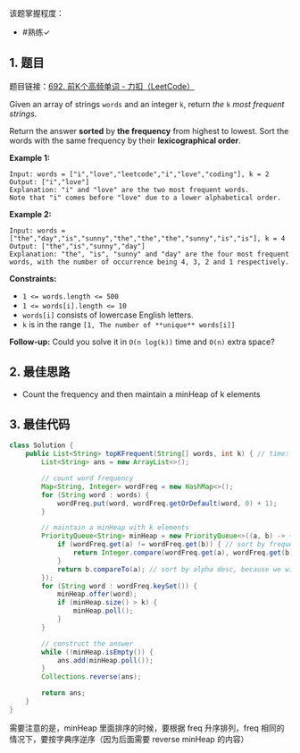 
该题掌握程度：
- #熟练✓

## 1. 题目
题目链接：[692. 前K个高频单词 - 力扣（LeetCode）](https://leetcode.cn/problems/top-k-frequent-words/description/)

Given an array of strings `words` and an integer `k`, return *the* `k` *most frequent strings*.

Return the answer **sorted** by **the frequency** from highest to lowest. Sort the words with the same frequency by their **lexicographical order**.



**Example 1:**

```
Input: words = ["i","love","leetcode","i","love","coding"], k = 2
Output: ["i","love"]
Explanation: "i" and "love" are the two most frequent words.
Note that "i" comes before "love" due to a lower alphabetical order.
```

**Example 2:**

```
Input: words = ["the","day","is","sunny","the","the","the","sunny","is","is"], k = 4
Output: ["the","is","sunny","day"]
Explanation: "the", "is", "sunny" and "day" are the four most frequent words, with the number of occurrence being 4, 3, 2 and 1 respectively.
```



**Constraints:**

- `1 <= words.length <= 500`
- `1 <= words[i].length <= 10`
- `words[i]` consists of lowercase English letters.
- `k` is in the range `[1, The number of **unique** words[i]]`



**Follow-up:** Could you solve it in `O(n log(k))` time and `O(n)` extra space?

## 2. 最佳思路

- Count the frequency and then maintain a minHeap of k elements

## 3. 最佳代码

```java
class Solution {
    public List<String> topKFrequent(String[] words, int k) { // time: O(nlogk), space: O(n)
        List<String> ans = new ArrayList<>();

        // count word frequency
        Map<String, Integer> wordFreq = new HashMap<>();
        for (String word : words) {
            wordFreq.put(word, wordFreq.getOrDefault(word, 0) + 1);
        }

        // maintain a minHeap with k elements
        PriorityQueue<String> minHeap = new PriorityQueue<>((a, b) -> {
            if (wordFreq.get(a) != wordFreq.get(b)) { // sort by frequency asc
                return Integer.compare(wordFreq.get(a), wordFreq.get(b));
            }
            return b.compareTo(a); // sort by alpha desc, because we will reverse it later
        });
        for (String word : wordFreq.keySet()) {
            minHeap.offer(word);
            if (minHeap.size() > k) {
                minHeap.poll();
            }
        }

        // construct the answer
        while (!minHeap.isEmpty()) {
            ans.add(minHeap.poll());
        }
        Collections.reverse(ans);

        return ans;
    }
}
```
需要注意的是，minHeap 里面排序的时候，要根据 freq 升序排列，freq 相同的情况下，要按字典序逆序（因为后面需要 reverse minHeap 的内容）
